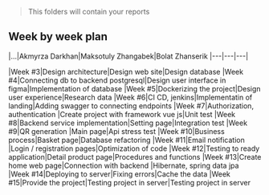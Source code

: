 > This folders will contain your reports
## Week by week plan
|...|Akmyrza Darkhan|Maksotuly Zhangabek|Bolat Zhanserik
|---|---|---|

|Week #3|Design architecture|Design web site|Design database
|Week #4|Connecting db to backend postgresql|Design user interface in figma|Implementation of database
|Week #5|Dockerizing the project|Design user experience|Research data
|Week #6|CI CD, jenkins|Implementatin of landing|Adding swagger to connecting endpoints
|Week #7|Authorization, authentication |Create project with framework vue js|Unit test
|Week #8|Backend service implementation|Setting page|Integration test
|Week #9|QR generation |Main page|Api stress test
|Week #10|Business process|Basket page|Database refactoring
|Week #11|Email notification |Login / registration pages|Optimization of code
|Week #12|Testing to ready application|Detail product page|Procedures and functions
|Week #13|Create home web page|Connection with backend |Hibernate, spring data jpa
|Week #14|Deploying to server|Fixing errors|Cache the data 
|Week #15|Provide the project|Testing project in server|Testing project in server